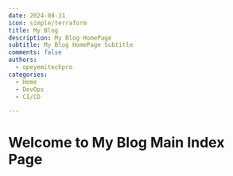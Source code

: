 ```yaml
---
date: 2024-08-31
icon: simple/terraform
title: My Blog
description: My Blog HomePage 
subtitle: My Blog HomePage Subtitle
comments: false
authors:
  - opeyemitechpro
categories:
  - Home
  - DevOps
  - CI/CD

---
```


# Welcome to My Blog Main Index Page


